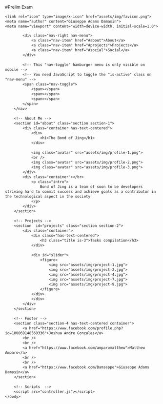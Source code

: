 #Prelim Exam
<html>
<head>
	<title>The Bond of Jing</title>
	<!-- css files -->
	<link rel="stylesheet" href="https://maxcdn.bootstrapcdn.com/font-awesome/4.6.3/css/font-awesome.min.css">
	<link rel="stylesheet" type="text/css" href="https://cdnjs.cloudflare.com/ajax/libs/bulma/0.3.1/css/bulma.min.css">
	<link rel="stylesheet" type="text/css" href="assets/css/styles.css">

	<link rel="icon" type="image/x-icon" href="assets/img/favicon.png">
	<meta name="author" content="Giuseppe Adams Damasin">
	<meta name="viewport" content="width=device-width, initial-scale=1.0">
</head>
	<body>
		<!-- Navbar -->
		<nav class="nav container void-background">
			<!-- This "nav-menu" is hidden on mobile -->
			<!-- Add the modifier "is-active" to display it on mobile -->
			
			<div class="nav-right nav-menu">
				<a class="nav-item" href="#about">About</a>
				<a class="nav-item" href="#projects">Projects</a>
				<a class="nav-item" href="#social">Social</a>
			</div>

			<!-- This "nav-toggle" hamburger menu is only visible on mobile -->
			<!-- You need JavaScript to toggle the "is-active" class on "nav-menu" -->
			<span class="nav-toggle">
				<span></span>
				<span></span>
				<span></span>
			</span>
		</nav>
				
		<!-- About Me -->
		<section id="about" class="section section-1">
			<div class="container has-text-centered">
				<div>
					<h1>The Bond of Jing</h1>
				</div>
				
				<img class="avatar" src="assets/img/profile-1.png">
				<br />
				<img class="avatar" src="assets/img/profile-2.png">
				<img class="avatar" src="assets/img/profile-3.png">
			</div>
			<div class="container"></br>
				<p class="intro">
					Bond of Jing is a team of soon to be developers striving hard to commit success and achieve goals as a contributor in the technological aspect in the society
				</p>
			</div>
		</section>
		
		<!-- Projects -->
		<section  id="projects" class="section section-2">
			<div class="container">
				<div class="has-text-centered">
					<h3 class="title is-3">Tasks compilation</h3>
				</div>
				
				<div id="slider">
					<figure>
						<img src="assets/img/project-1.jpg">
						<img src="assets/img/project-2.jpg">
						<img src="assets/img/project-4.jpg">
						<img src="assets/img/project-7.jpg">
						<img src="assets/img/project-9.jpg">
					</figure>
				</div>
				</div>
			</div>
		</section>

		<!-- Footer -->
		<section class="section-4 has-text-centered container">
			<a href="https://www.facebook.com/profile.php?id=100069148569336">Joshua Andre Gonzales</a>
			<br />
			<br />
			<a href="https://www.facebook.com/amparomatthew">Matthew Amparo</a>
			<br />
			<br />
			<a href="https://www.facebook.com/Damseppe">Giuseppe Adams Damasin</a>
		</section>
		
		<!-- Scripts  -->
		<script src="controller.js"></script>		
	</body>	
</html>
